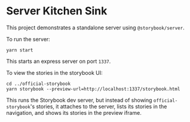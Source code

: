 # Server Kitchen Sink

This project demonstrates a standalone server using `@storybook/server`.

To run the server:

```
yarn start
```

This starts an express server on port `1337`.

To view the stories in the storybook UI:

```
cd ../official-storybook
yarn storybook --preview-url=http://localhost:1337/storybook.html
```

This runs the Storybook dev server, but instead of showing `official-storybook`'s stories, it attaches to the server, lists its stories in the navigation, and shows its stories in the preview iframe.
